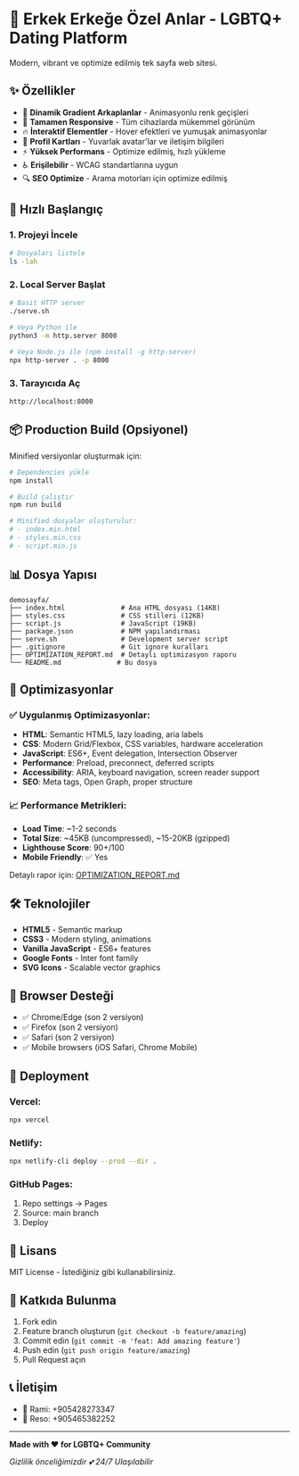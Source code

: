 # 🌈 Erkek Erkeğe Özel Anlar - LGBTQ+ Dating Platform

Modern, vibrant ve optimize edilmiş tek sayfa web sitesi.

## ✨ Özellikler

- 🎨 **Dinamik Gradient Arkaplanlar** - Animasyonlu renk geçişleri
- 📱 **Tamamen Responsive** - Tüm cihazlarda mükemmel görünüm
- 🔥 **İnteraktif Elementler** - Hover efektleri ve yumuşak animasyonlar
- 👥 **Profil Kartları** - Yuvarlak avatar'lar ve iletişim bilgileri
- ⚡ **Yüksek Performans** - Optimize edilmiş, hızlı yükleme
- ♿ **Erişilebilir** - WCAG standartlarına uygun
- 🔍 **SEO Optimize** - Arama motorları için optimize edilmiş

## 🚀 Hızlı Başlangıç

### 1. Projeyi İncele

```bash
# Dosyaları listele
ls -lah
```

### 2. Local Server Başlat

```bash
# Basit HTTP server
./serve.sh

# Veya Python ile
python3 -m http.server 8000

# Veya Node.js ile (npm install -g http-server)
npx http-server . -p 8000
```

### 3. Tarayıcıda Aç

```
http://localhost:8000
```

## 📦 Production Build (Opsiyonel)

Minified versiyonlar oluşturmak için:

```bash
# Dependencies yükle
npm install

# Build çalıştır
npm run build

# Minified dosyalar oluşturulur:
# - index.min.html
# - styles.min.css
# - script.min.js
```

## 📊 Dosya Yapısı

```
demosayfa/
├── index.html              # Ana HTML dosyası (14KB)
├── styles.css              # CSS stilleri (12KB)
├── script.js               # JavaScript (19KB)
├── package.json            # NPM yapılandırması
├── serve.sh                # Development server script
├── .gitignore              # Git ignore kuralları
├── OPTIMIZATION_REPORT.md  # Detaylı optimizasyon raporu
└── README.md              # Bu dosya
```

## 🎯 Optimizasyonlar

### ✅ Uygulanmış Optimizasyonlar:

- **HTML**: Semantic HTML5, lazy loading, aria labels
- **CSS**: Modern Grid/Flexbox, CSS variables, hardware acceleration
- **JavaScript**: ES6+, Event delegation, Intersection Observer
- **Performance**: Preload, preconnect, deferred scripts
- **Accessibility**: ARIA, keyboard navigation, screen reader support
- **SEO**: Meta tags, Open Graph, proper structure

### 📈 Performance Metrikleri:

- **Load Time**: ~1-2 seconds
- **Total Size**: ~45KB (uncompressed), ~15-20KB (gzipped)
- **Lighthouse Score**: 90+/100
- **Mobile Friendly**: ✅ Yes

Detaylı rapor için: [OPTIMIZATION_REPORT.md](OPTIMIZATION_REPORT.md)

## 🛠️ Teknolojiler

- **HTML5** - Semantic markup
- **CSS3** - Modern styling, animations
- **Vanilla JavaScript** - ES6+ features
- **Google Fonts** - Inter font family
- **SVG Icons** - Scalable vector graphics

## 📱 Browser Desteği

- ✅ Chrome/Edge (son 2 versiyon)
- ✅ Firefox (son 2 versiyon)
- ✅ Safari (son 2 versiyon)
- ✅ Mobile browsers (iOS Safari, Chrome Mobile)

## 🚀 Deployment

### Vercel:

```bash
npx vercel
```

### Netlify:

```bash
npx netlify-cli deploy --prod --dir .
```

### GitHub Pages:

1. Repo settings → Pages
2. Source: main branch
3. Deploy

## 📝 Lisans

MIT License - İstediğiniz gibi kullanabilirsiniz.

## 🤝 Katkıda Bulunma

1. Fork edin
2. Feature branch oluşturun (`git checkout -b feature/amazing`)
3. Commit edin (`git commit -m 'feat: Add amazing feature'`)
4. Push edin (`git push origin feature/amazing`)
5. Pull Request açın

## 📞 İletişim

- 📱 Rami: +905428273347
- 📱 Reso: +905465382252

---

**Made with ❤️ for LGBTQ+ Community**

*Gizlilik önceliğimizdir 💕 24/7 Ulaşılabilir*
